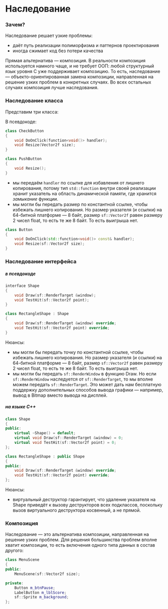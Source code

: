 # Наследование

### Зачем?

Наследование решает узкие проблемы:
- даёт путь реализации полиморфизма и паттернов проектирования
- иногда сжимает код без потери качества

Прямая альтернатива &mdash; композиция. В реальности композиция используется намного чаще, и не требует ООП: любой структурный язык уровня C уже поддерживает композицию. То есть, наследование &mdash; объекто-ориентированная замена композиции, направленная на решение узких проблем в конкретных случаях. Во всех остальных случаях композиция лучше наследования.

### Наследование класса

Представим три класса:

В псевдокоде:
```cpp
class CheckButton
{
    void DoOnClick(function<void()> handler);
    void Resize(Vector2f size);
}

class PushButton
{
    void Resize();
}
```

- мы передаём ```handler``` по ссылке для избавления от лишнего копирования, потому тип ```std::function``` внутри своей реализации хранит указатель на область динамической памяти, где хранится _замыкание_ функции.
- мы могли бы передать размер по константной ссылке, чтобы избежать лишнего копирования. Но размер указателя (и ссылки) на 64-битной платформе &mdash; 8 байт, размер ```sf::Vector2f``` равен размеру 2 чисел float, то есть те же 8 байт. То есть выигрыша нет.




```cpp
class Button
{
    void DoOnClick(std::function<void()> const& handler);
    void Resize(sf::Vector2f size);
}
```

### Наследование интерфейса

##### в псевдокоде
```cpp
interface Shape
{
    void Draw(sf::RenderTarget &window);
    void TestHit(sf::Vector2f point);
}

class RectangleShape : Shape
{
    void Draw(sf::RenderTarget &window) override;
    void TestHit(sf::Vector2f point) override;
}
```
Нюансы:

- мы могли бы передать точку по константной ссылке, чтобы избежать лишнего копирования. Но размер указателя (и ссылки) на 64-битной платформе &mdash; 8 байт, размер ```sf::Vector2f``` равен размеру 2 чисел float, то есть те же 8 байт. То есть выигрыша нет.
- мы могли бы передать ```sf::RenderWindow``` в функцию Draw. Но если ```sf::RenderWindow``` наследуется от ```sf::RenderTarget```, то мы вполне можем передать ```sf::RenderTarget```. Это может дать нам бесплатную поддержку дополнительных способов вывода графики &mdash; например, вывод в Bitmap вместо вывода на дисплей.

##### на языке C++

```cpp
class Shape
{
public:
    virtual ~Shape() = default;
    virtual void Draw(sf::RenderTarget &window) = 0;
    virtual void TestHit(sf::Vector2f point) = 0;
};

class RectangleShape : public Shape
{
public:
    void Draw(sf::RenderTarget &window) override;
    void TestHit(sf::Vector2f point) override;
};
```
Нюансы:

- виртуальный деструктор гарантирует, что удаление указателя на Shape приведёт к вызову деструкторов всех подклассов, поскольку вызов виртуального деструктора косвенный, а не прямой.

### Композиция

Наследование &mdash; это альтернатива композиции, направленная на решение узких проблем. Для решения большинства проблем вполне хватит композиции, то есть включения одного типа данных в состав другого:
```cpp
class MenuScene
{
public:
    MenuScene(sf::Vector2f size);

private:
    Button m_btnPause;
    LabelButton m_lblScore;
    sf::Sprite m_background;
};
```


